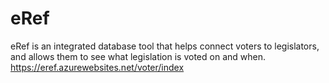 # eRef
eRef is an integrated database tool that helps connect voters to legislators, and allows them to see what legislation is voted on and when. https://eref.azurewebsites.net/voter/index
